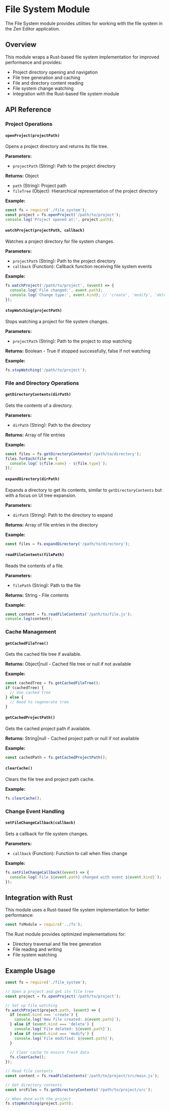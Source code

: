 # File System Module

The File System module provides utilities for working with the file system in the Zen Editor application.

## Overview

This module wraps a Rust-based file system implementation for improved performance and provides:

- Project directory opening and navigation
- File tree generation and caching
- File and directory content reading
- File system change watching
- Integration with the Rust-based file system module

## API Reference

### Project Operations

#### `openProject(projectPath)`

Opens a project directory and returns its file tree.

**Parameters:**
- `projectPath` (String): Path to the project directory

**Returns:** Object
  - `path` (String): Project path
  - `fileTree` (Object): Hierarchical representation of the project directory

**Example:**
```javascript
const fs = require('./file_system');
const project = fs.openProject('/path/to/project');
console.log('Project opened at:', project.path);
```

#### `watchProject(projectPath, callback)`

Watches a project directory for file system changes.

**Parameters:**
- `projectPath` (String): Path to the project directory
- `callback` (Function): Callback function receiving file system events

**Example:**
```javascript
fs.watchProject('/path/to/project', (event) => {
  console.log('File changed:', event.path);
  console.log('Change type:', event.kind); // 'create', 'modify', 'delete', etc.
});
```

#### `stopWatching(projectPath)`

Stops watching a project for file system changes.

**Parameters:**
- `projectPath` (String): Path to the project to stop watching

**Returns:** Boolean - True if stopped successfully, false if not watching

**Example:**
```javascript
fs.stopWatching('/path/to/project');
```

### File and Directory Operations

#### `getDirectoryContents(dirPath)`

Gets the contents of a directory.

**Parameters:**
- `dirPath` (String): Path to the directory

**Returns:** Array of file entries

**Example:**
```javascript
const files = fs.getDirectoryContents('/path/to/directory');
files.forEach(file => {
  console.log(`${file.name} - ${file.type}`);
});
```

#### `expandDirectory(dirPath)`

Expands a directory to get its contents, similar to `getDirectoryContents` but with a focus on UI tree expansion.

**Parameters:**
- `dirPath` (String): Path to the directory to expand

**Returns:** Array of file entries in the directory

**Example:**
```javascript
const files = fs.expandDirectory('/path/to/directory');
```

#### `readFileContents(filePath)`

Reads the contents of a file.

**Parameters:**
- `filePath` (String): Path to the file

**Returns:** String - File contents

**Example:**
```javascript
const content = fs.readFileContents('/path/to/file.js');
console.log(content);
```

### Cache Management

#### `getCachedFileTree()`

Gets the cached file tree if available.

**Returns:** Object|null - Cached file tree or null if not available

**Example:**
```javascript
const cachedTree = fs.getCachedFileTree();
if (cachedTree) {
  // Use cached tree
} else {
  // Need to regenerate tree
}
```

#### `getCachedProjectPath()`

Gets the cached project path if available.

**Returns:** String|null - Cached project path or null if not available

**Example:**
```javascript
const cachedPath = fs.getCachedProjectPath();
```

#### `clearCache()`

Clears the file tree and project path cache.

**Example:**
```javascript
fs.clearCache();
```

### Change Event Handling

#### `setFileChangeCallback(callback)`

Sets a callback for file system changes.

**Parameters:**
- `callback` (Function): Function to call when files change

**Example:**
```javascript
fs.setFileChangeCallback((event) => {
  console.log(`File ${event.path} changed with event ${event.kind}`);
});
```

## Integration with Rust

This module uses a Rust-based file system implementation for better performance:

```javascript
const fsModule = require('../fs');
```

The Rust module provides optimized implementations for:
- Directory traversal and file tree generation
- File reading and writing
- File system watching

## Example Usage

```javascript
const fs = require('./file_system');

// Open a project and get its file tree
const project = fs.openProject('/path/to/project');

// Set up file watching
fs.watchProject(project.path, (event) => {
  if (event.kind === 'create') {
    console.log(`New file created: ${event.path}`);
  } else if (event.kind === 'delete') {
    console.log(`File deleted: ${event.path}`);
  } else if (event.kind === 'modify') {
    console.log(`File modified: ${event.path}`);
  }
  
  // Clear cache to ensure fresh data
  fs.clearCache();
});

// Read file contents
const content = fs.readFileContents('/path/to/project/src/main.js');

// Get directory contents
const srcFiles = fs.getDirectoryContents('/path/to/project/src');

// When done with the project
fs.stopWatching(project.path);
``` 